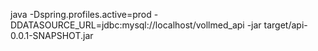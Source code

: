 java -Dspring.profiles.active=prod -DDATASOURCE_URL=jdbc:mysql://localhost/vollmed_api -jar target/api-0.0.1-SNAPSHOT.jar